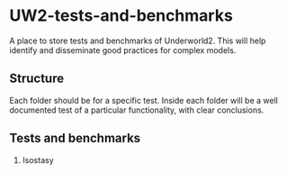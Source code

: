 # UW2-tests-and-benchmarks
A place to store tests and benchmarks of Underworld2. This will help identify and disseminate good practices for complex models.

## Structure
Each folder should be for a specific test. Inside each folder will be a well documented test of a particular functionality, with clear conclusions.

## Tests and benchmarks

1. Isostasy

